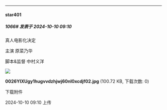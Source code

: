 ﻿
*****

####  star401  
##### 1066#       发表于 2024-10-10 09:10

真人电影化决定

主演 原菜乃华

脚本&amp;监督 中村义洋

<img src="https://img.saraba1st.com/forum/202410/10/091016eskyeozytvtjwbjj.jpg" referrerpolicy="no-referrer">

<strong>0026YIXUgy1hugvvdzhjwj60nl0xcdjf02.jpg</strong> (100.72 KB, 下载次数: 0)

下载附件

2024-10-10 09:10 上传

